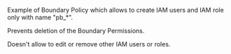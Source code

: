 Example of Boundary Policy which allows to create IAM users and IAM role only with name "pb_*".

Prevents deletion of the Boundary Permissions.

Doesn't allow to edit or remove other IAM users or roles.
